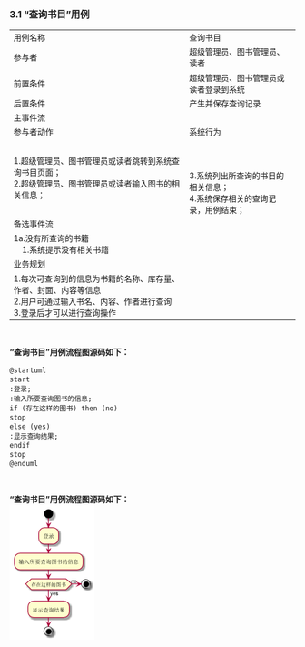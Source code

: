 ###     3.1 “查询书目”用例
|||
|:-------|:-------------| 
|用例名称|查询书目|
|参与者|超级管理员、图书管理员、读者|
|前置条件|超级管理员、图书管理员或读者登录到系统|
|后置条件|产生并保存查询记录|
|主事件流|
|参与者动作|系统行为|
|1.超级管理员、图书管理员或读者跳转到系统查询书目页面；<br>2.超级管理员、图书管理员或读者输入图书的相关信息；|<br><br><br>3.系统列出所查询的书目的相关信息；<br>4.系统保存相关的查询记录，用例结束；|
|备选事件流|
|1a.没有所查询的书籍<br>&nbsp;&nbsp;&nbsp;&nbsp;1.系统提示没有相关书籍|
|业务规划|
|1.每次可查询到的信息为书籍的名称、库存量、作者、封面、内容等信息<br>2.用户可通过输入书名、内容、作者进行查询<br>3.登录后才可以进行查询操作|
<br>

**“查询书目”用例流程图源码如下：**
``` 
@startuml
start
:登录;
:输入所要查询图书的信息;
if (存在这样的图书) then (no)
stop
else (yes)
:显示查询结果;
endif
stop
@enduml
```
<br>

**“查询书目”用例流程图源码如下：**
<br>
![uc1_flow](a_list_1.png)
